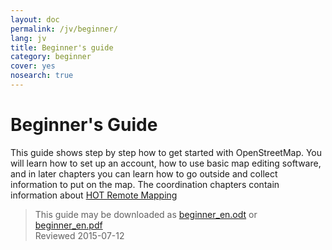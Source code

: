 ```yaml
---
layout: doc
permalink: /jv/beginner/
lang: jv
title: Beginner's guide
category: beginner
cover: yes
nosearch: true
---
```


Beginner's Guide
================


This guide shows step by step how to get started with OpenStreetMap. You will learn
how to set up an account, how to use basic map editing software, and in later chapters you can learn how to go outside
and collect information to put on the map. The coordination chapters contain information about [HOT Remote Mapping](/en/coordination/) 

> This guide may be downloaded as [beginner_en.odt](/files/beginner_en.odt) or [beginner_en.pdf](/files/beginner_en.pdf)  
> Reviewed 2015-07-12  